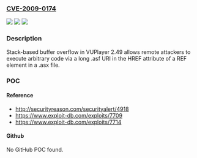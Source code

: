 ### [CVE-2009-0174](https://cve.mitre.org/cgi-bin/cvename.cgi?name=CVE-2009-0174)
![](https://img.shields.io/static/v1?label=Product&message=n%2Fa&color=blue)
![](https://img.shields.io/static/v1?label=Version&message=n%2Fa&color=blue)
![](https://img.shields.io/static/v1?label=Vulnerability&message=n%2Fa&color=brighgreen)

### Description

Stack-based buffer overflow in VUPlayer 2.49 allows remote attackers to execute arbitrary code via a long .asf URI in the HREF attribute of a REF element in a .asx file.

### POC

#### Reference
- http://securityreason.com/securityalert/4918
- https://www.exploit-db.com/exploits/7709
- https://www.exploit-db.com/exploits/7714

#### Github
No GitHub POC found.

